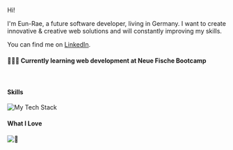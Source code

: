 Hi!

I'm Eun-Rae, a future software developer, living in Germany.
I want to create innovative & creative web solutions and will constantly improving my skills.

You can find me on [LinkedIn](https://www.linkedin.com/in/eun-rae-lee-schaffer-451392302/).


#### 👩🏻‍💻 Currently learning web development at Neue Fische Bootcamp
<br>

#### Skills

![My Tech Stack](https://github-readme-tech-stack.vercel.app/api/cards?lineCount=3&theme=github&bg=%23FFFFFF&badge=%23EAEFFC&border=%23D8DEE4&titleColor=%230969DA&line1=HTML%2CHTML%2C000000%3BCSS%2CCSS%2C000000%3BJava+Script%2CJava+Script%2C000000%3BReact%2CReact%2C000000%3B&line2=Next.js%2CNext.js%2C000000%3BNode.js%2CNode.js%2C000000%3BGit%2CGit%2C000000%3B&line3=Mongo+DB+%2CMongo+DB+%2C000000%3BPostgreSQL+%2CPostgreSQL+%2C000000%3B)
<br>

#### What I Love

![🩵](https://github-readme-tech-stack.vercel.app/api/cards?title=%F0%9F%A9%B5&lineCount=1&theme=github&bg=%23FFFFFF&badge=%23EAEFFC&border=%23D8DEE4&titleColor=%230969DA&line1=Coding%2CCoding%2C000000%3BPainting%2CPainting%2C000000%3BHiking%2CHiking%2C000000%3B)
